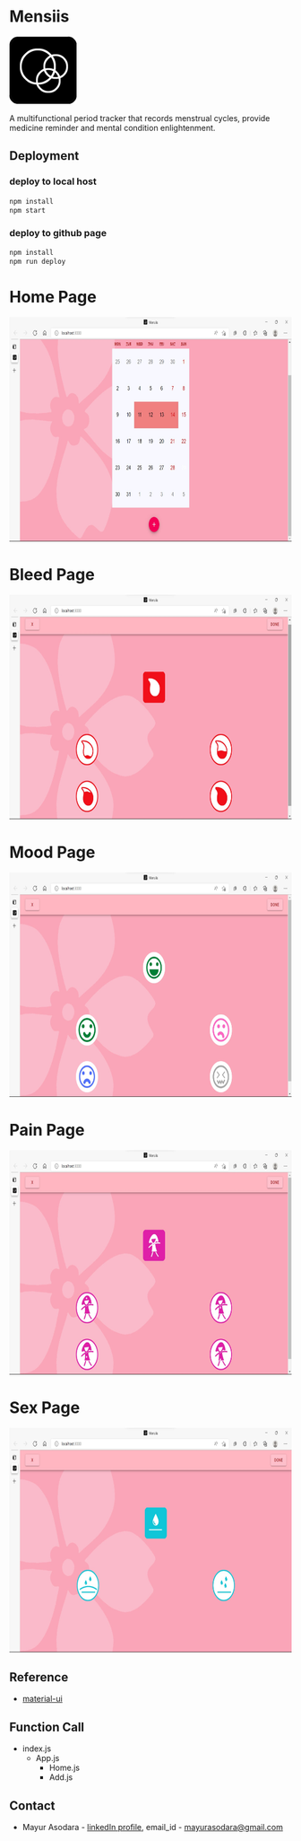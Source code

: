 # Mensiis

<img src="src/ICON/icon/2.png" alt="logo"/>

A multifunctional period tracker that records menstrual cycles, provide medicine reminder and mental condition enlightenment.



## Deployment

### deploy to local host

```shell
npm install
npm start
```

### deploy to github page

```shell
npm install
npm run deploy
```

# Home Page

<img src="SS/home.jpg" alt="home-page" width="800" height="400" />

# Bleed Page 

<img src="SS/bleed.jpg" alt="bleed-page" width="800" height="400" />

# Mood Page

<img src="SS/mood.jpg" alt="mood-page" width="800" height="400" />

# Pain Page

<img src="SS/pain.jpg" alt="pain-page" width="800" height="400" />

# Sex Page

<img src="SS/sex.jpg" alt="sex-page" width="800" height="400"/>


## Reference

- [material-ui](https://material-ui.com/getting-started)

## Function Call

- index.js
  - App.js
    - Home.js
    - Add.js


## Contact

* Mayur Asodara - [linkedIn profile](https://www.linkedin.com/in/mayur-asodara-366067206), email_id - mayurasodara@gmail.com





